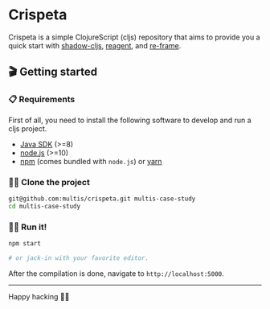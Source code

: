 # Crispeta

Crispeta is a simple ClojureScript (cljs) repository that aims to provide you a
quick start with [shadow-cljs](https://github.com/thheller/shadow-cljs),
[reagent](https://github.com/reagent-project/reagent), and
[re-frame](https://github.com/day8/re-frame).

## 🎬 Getting started

### 📋 Requirements

First of all, you need to install the following software to develop
and run a cljs project.

- [Java SDK](https://adoptopenjdk.net) (>=8)
- [node.js](https://www.npmjs.com) (>=10)
- [npm](https://www.npmjs.com/) (comes bundled with `node.js`) or [yarn](https://yarnpkg.com/)

### 👯‍♂️ Clone the project

```bash
git@github.com:multis/crispeta.git multis-case-study
cd multis-case-study
```

### 🏃‍♀️ Run it!

```bash
npm start

# or jack-in with your favorite editor.
```

After the compilation is done, navigate to `http://localhost:5000`.

-----

Happy hacking 👩‍💻
